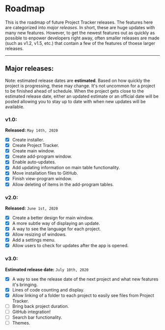 # Roadmap
This is the roadmap of future Project Tracker releases. The features here are categorized
into *major releases*. In short, these are huge updates with many new features. However, to
get the newest features out as quickly as possible to enpower developers right away, often
smaller releases are made (such as v1.2, v1.5, etc.) that contain a few of the features
of thoese larger releases.

---
## Major releases:
Note: estimated release dates are **estimated**. Based on how quickly the project is progressing,
these may change. It's not uncommon for a project to be finished ahead of schedule. When the
project gets close to the estimated release date, either an updated estimate or an official
date will be posted allowing you to stay up to date with when new updates will be available.

### v1.0:
**Released:** `May 14th, 2020`

- [x] Create installer.
- [x] Create Project Tracker.
- [x] Create main window.
- [x] Create add-program window.
- [x] Enable auto-updates.
- [x] Add updating information on main table functionality.
- [x] Move installation files to GitHub.
- [x] Finish view-program window.
- [x] Allow deleting of items in the add-program tables.

### v2.0:
**Released:** `June 1st, 2020`

- [x] Create a better design for main window.
- [x] A more subtle way of displaying an update.
- [x] A way to see the language for each project.
- [x] Allow resizing of windows.
- [x] Add a settings menu.
- [x] Allow users to check for updates after the app is opened.

### v3.0:
**Estimated release date:** `July 10th, 2020`
- [x] A way to see the release date of the next project and what new features it's bringing.
- [x] Lines of code counting and display.
- [x] Allow linking of a folder to each project to easily see files from Project Tracker.
- [ ] Bring back project duration.
- [ ] GitHub integration!
- [ ] Search bar functionality.
- [ ] Themes.
